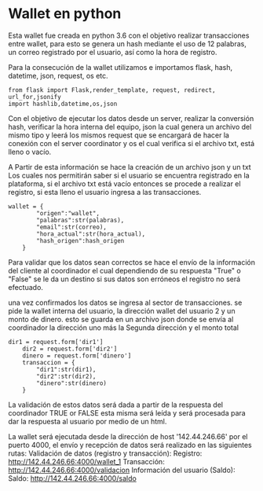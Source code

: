 # Wallet en python

Esta wallet fue creada en python 3.6 con el objetivo realizar transacciones entre wallet, para esto se genera un hash mediante el uso de 12 palabras, un correo registrado por el usuario, así como la hora de registro.

Para la consecución de la wallet utilizamos e importamos flask, hash, datetime, json, request, os etc.

	from flask import Flask,render_template, request, redirect, url_for,jsonify
	import hashlib,datetime,os,json


Con el objetivo de ejecutar los datos desde un server, realizar la conversión hash, verificar la hora interna del equipo, json la cual genera un archivo del mismo tipo y leerá los mismos request que se encargará de hacer la conexión con el server coordinator y os el cual verifica si el archivo txt, está lleno o vacío. 

A Partir de esta información se hace la creación de un archivo json y un txt
Los cuales nos permitirán saber si el usuario se encuentra registrado en la plataforma, si el archivo txt está vacío entonces se procede a realizar el registro, si esta lleno el usuario ingresa a las transacciones.


	wallet = {
            "origen":"wallet",
            "palabras":str(palabras),
            "email":str(correo),
            "hora_actual":str(hora_actual),
            "hash_origen":hash_origen
        }



Para validar que los datos sean correctos se hace el envío de la información del cliente al coordinador el cual dependiendo de su respuesta "True" o "False" se le da un destino si sus datos son erróneos el registro no será efectuado.

una vez confirmados los datos se ingresa al sector de transacciones. se pide la wallet interna del usuario, la dirección wallet del usuario 2 y un monto de dinero.
esto se guarda en un archivo json donde se envía al coordinador la dirección uno más la Segunda dirección y el monto total


	dir1 = request.form['dir1']
        dir2 = request.form['dir2']
        dinero = request.form['dinero']
        transaccion = {
            "dir1":str(dir1),
            "dir2":str(dir2),
            "dinero":str(dinero)
        }

La validación de estos datos será dada a partir de la respuesta del coordinador TRUE or FALSE esta misma será leída y será procesada para dar la respuesta al usuario por medio de un html.

La wallet será ejecutada desde la dirección de host '142.44.246.66' por el puerto 4000, el envío y recepción de datos será realizado en las siguientes rutas:
Validación de datos (registro y transacción):
	Registro:	http://142.44.246.66:4000/wallet_1
	Transacción:   http://142.44.246.66:4000/validacion
Información del usuario (Saldo):
	Saldo: 		http://142.44.246.66:4000/saldo
